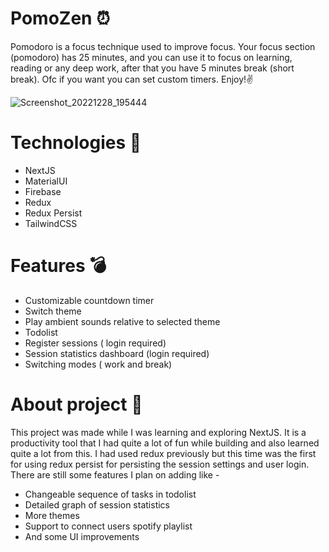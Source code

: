 # PomoZen ⏰
Pomodoro is a focus technique used to improve  focus. Your focus section (pomodoro) has 25 minutes, and you can use it to focus on learning, reading or any deep work, after that you have 5 minutes break (short break). Ofc if you want you can set custom timers. Enjoy!✌


![Screenshot_20221228_195444](https://user-images.githubusercontent.com/79744258/209830931-531638a9-1915-40e9-ba4b-b30d3a4b2551.png)

# Technologies 🚀

+ NextJS
+ MaterialUI
+ Firebase
+ Redux
+ Redux Persist
+ TailwindCSS

# Features 💣

+ Customizable countdown timer
+ Switch theme
+ Play ambient sounds relative to selected theme
+ Todolist
+ Register sessions ( login required)
+ Session statistics dashboard (login required)
+ Switching modes ( work and break)

# About project 🎯

This project was made while I was learning and exploring NextJS. It is a productivity tool that I had quite a lot of fun while building and also learned quite a lot from this. I had used redux previously but this time was the first for using redux persist for persisting the session settings and user login. There are still some features I plan on adding like - 

+ Changeable sequence of tasks in todolist
+ Detailed graph of session statistics
+ More themes
+ Support to connect users spotify playlist 
+ And some UI improvements


